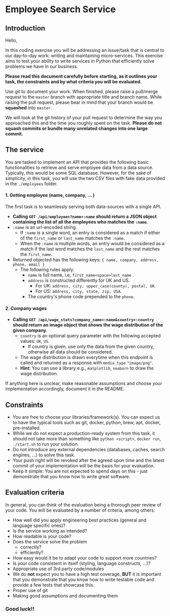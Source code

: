 # Employee Search Service

## Introduction

Hello,

In this coding exercise you will be addressing an issue/task that is central to our day-to-day work: writing and maintaining micro-services. This exercise aims to test your ability to write services in Python that efficiently solve problems we have in our business.

**Please read this document carefully before starting, as it outlines your task, the constraints and by what criteria you will be evaluated.**

Use git to document your work. When finished, please raise a pull/merge request to the `master` branch with appropriate title and branch name. While raising the pull request, please bear in mind that your branch would be **squashed** into `master`.

We will look at the git history of your pull request to determine the way you approached this and the time you roughly spent on the task. **Please do not squash commits or bundle many unrelated changes into one large commit.**


## The service

You are tasked to implement an API that provides the following basic functionalities to retrieve and serve employee data from a data source. Typically, this would be some SQL database. However, for the sake of simplicity, in this task, you will use the two CSV files with fake data provided in the `./employees` folder.


#### 1. Getting employee (name, company, ... ) 

The first task is to seamlessly serving both data-sources with a single API.

- **Calling `GET /api/employees?name=:name` should return a JSON object containing the list of all the employees who matches the `:name`**.
- `:name` is an url-encoded string.
  - If `:name` is a single word, an entry is considered as a match if either of the `first_name` or `last_name` matches the `:name`.
  - When the `:name` is multiple words, an entry would be considered as a match if the last word matches the `last_name` and the rest matches the `first_name`.
- Returned objected has the following keys: `{ name, company, address, phone, email }`
  - The following rules apply:
      - `name` is full name, i.e, `first_name<space>last_name` .
      - `address` is constructed differently for UK and US.
        - For UK: `address, city, upper_case(county), postal, UK`.
        - For US: `address, city, state, zip, USA`.
      - The country's phone code prepended to the `phone`.
  
#### 2. Company wages
- **Calling `GET /api/wage_stats?company_name=:name&country=:country` should return an image object that shows the wage distribution of the given company**.
  - `country` is an optional query parameter with the following accepted values: `UK`, `US`.
    - If country is given, use only the data from the given country, otherwise all data should be considered.
  - The wage distribution is drawn everytime when this endpoint is called and returned as a response with `media_type` `"image/png"`.
  - **Hint**: You can use a library e.g., `matplotlib`, `seaborn` to draw the wage distribution.

If anything here is unclear, make reasonable assumptions and choose your implementation accordingly, document it in the README.

## Constraints

- You are free to choose your libraries/framework(s). You can expect us to have the typical tools such as git, docker, python, brew, apt, docker, pre-installed.
- While we do not expect a production-ready system from this task, it should not take more than something like `python <script>`, `docker run`, `./start.sh` to run your solution.
- Do not introduce any external dependencies (databases, caches, search engines, ...) to solve this task.
- Your push right will be revoked after the agreed upon time and the latest commit of your implementation will be the basis for your evaluation.
- Keep it simple: You are not expected to spend days on this - just demonstrate that you know how to write great software.

## Evaluation criteria

In general, you can think of the evaluation being a thorough peer review of your code. 
You will be evaluated by a number of criteria, among others:

- How well did you apply engineering best practices (general and language specific ones)?
- Is the service working as intended?
- How readable is your code?
- Does the service solve the problem
    - correctly?
    - efficiently?
- How easy would it be to adapt your code to support more countries?
- Is your code consistent in itself (styling, language constructs, ...)?
- Appropriate use of 3rd party code/modules
- We do **not** expect you to have a high test coverage, **BUT** it is important that you demonstrate that you know how to write testable code and provide a few tests that showcase this.
- Proper use of git
- Making good assumptions and documenting them


### Good luck!!

